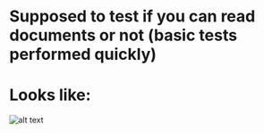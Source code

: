 # Supposed to test if you can read documents or not (basic tests performed quickly)
# Looks like:
![alt text](https://github.com/oze4/PsMongo/blob/master/How-To/MongoTester.png)
